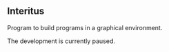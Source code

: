 ## Interitus

Program to build programs in a graphical environment.

The development is currently paused.

